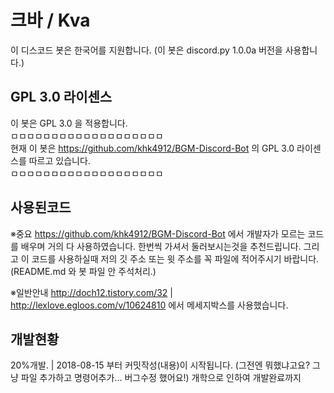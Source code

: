 # 크바 / Kva
이 디스코드 봇은 한국어를 지원합니다. (이 봇은 discord.py 1.0.0a 버전을 사용합니다.)

## GPL 3.0 라이센스
이 봇은 GPL 3.0 을 적용합니다.                                                                     
ㅁㅁㅁㅁㅁㅁㅁㅁㅁㅁㅁㅁㅁㅁㅁㅁㅁㅁㅁ                                                                 
                     현재 이 봇은 https://github.com/khk4912/BGM-Discord-Bot 의 GPL 3.0 라이센스를 따르고 있습니다.                                         
ㅁㅁㅁㅁㅁㅁㅁㅁㅁㅁㅁㅁㅁㅁㅁㅁㅁㅁㅁ

## 사용된코드
※중요 https://github.com/khk4912/BGM-Discord-Bot 에서 개발자가 모르는 코드를 배우며 거의 다 사용하였습니다. 한번씩 가셔서 둘러보시는것을 추천드립니다. 그리고 이 코드를 사용하실때 저의 깃 주소 또는 윗 주소를 꼭 파일에 적어주시기 바랍니다. (README.md 와 봇 파일 안 주석처리.)

※일반안내 http://doch12.tistory.com/32 | http://lexlove.egloos.com/v/10624810 에서 메세지박스를 사용했습니다.

## 개발현황
20%개발. | 2018-08-15 부터 커밋작성(내용)이 시작됩니다. (그전엔 뭐했냐고요? 그냥 파일 추가하고 명령어추가... 버그수정 했어요!)
개학으로 인하여 개발완료까지 
